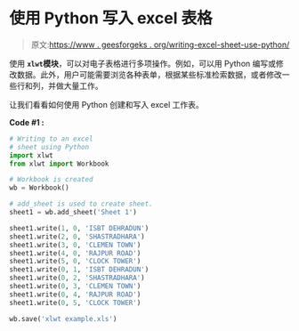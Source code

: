 # 使用 Python 写入 excel 表格

> 原文:[https://www . geesforgeks . org/writing-excel-sheet-use-python/](https://www.geeksforgeeks.org/writing-excel-sheet-using-python/)

使用 **`xlwt`模块**，可以对电子表格进行多项操作。例如，可以用 Python 编写或修改数据。此外，用户可能需要浏览各种表单，根据某些标准检索数据，或者修改一些行和列，并做大量工作。

让我们看看如何使用 Python 创建和写入 excel 工作表。

**Code #1 :**

```py
# Writing to an excel 
# sheet using Python
import xlwt
from xlwt import Workbook

# Workbook is created
wb = Workbook()

# add_sheet is used to create sheet.
sheet1 = wb.add_sheet('Sheet 1')

sheet1.write(1, 0, 'ISBT DEHRADUN')
sheet1.write(2, 0, 'SHASTRADHARA')
sheet1.write(3, 0, 'CLEMEN TOWN')
sheet1.write(4, 0, 'RAJPUR ROAD')
sheet1.write(5, 0, 'CLOCK TOWER')
sheet1.write(0, 1, 'ISBT DEHRADUN')
sheet1.write(0, 2, 'SHASTRADHARA')
sheet1.write(0, 3, 'CLEMEN TOWN')
sheet1.write(0, 4, 'RAJPUR ROAD')
sheet1.write(0, 5, 'CLOCK TOWER')

wb.save('xlwt example.xls')
```